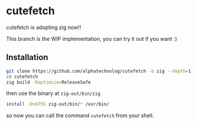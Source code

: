 # cutefetch

cutefetch is adopting zig now!!

This branch is the WIP implementation, you can try it out if you want :)

## Installation

```sh
git clone https://github.com/alphatechnolog/cutefetch -b zig --depth=1
cd cutefetch
zig build -Doptimize=ReleaseSafe
```

then use the binary at `zig-out/bin/zig`

```sh
install -Dvm755 zig-out/bin/* /usr/bin/
```

so now you can call the command `cutefetch` from your shell.
